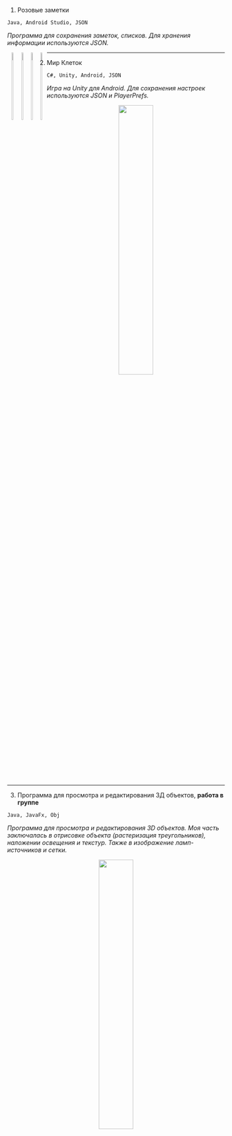1. Розовые заметки

```Java, Android Studio, JSON```

*Программа для сохранения заметок, списков. Для хранения информации используются JSON.*

<div align="center" style="float: left;">
    <img style="width: 20%;" src="https://github.com/123abc1920/123abc1920/blob/main/res/pinkNotes/1.png"/>
    <img style="width: 20%;" src="https://github.com/123abc1920/123abc1920/blob/main/res/pinkNotes/3.png"/>
    <img style="width: 20%;" src="https://github.com/123abc1920/123abc1920/blob/main/res/pinkNotes/4.png"/>
    <img style="width: 20%;" src="https://github.com/123abc1920/123abc1920/blob/main/res/pinkNotes/5.png"/>
</div>

***

2. Мир Клеток

```C#, Unity, Android, JSON```

*Игра на Unity для Android. Для сохранения настроек используются JSON и PlayerPrefs.*

<div align="center" style="align-items: center;">
    <img style="width: 40%;" src="https://github.com/123abc1920/123abc1920/blob/main/res/worldOfCells/trailer.gif"/>
</div>

***
3. Программа для просмотра и редактирования 3Д объектов, __работа в группе__

```Java, JavaFx, Obj```

*Программа для просмотра и редактирования 3D объектов. Моя часть заключалась в отрисовке объекта (растеризация треугольников), наложении освещения и текстур. Также в изображение ламп-источников и сетки.*

<div align="center" style="align-items: center;">
    <img style="width: 40%;" src="https://github.com/123abc1920/123abc1920/blob/main/res/3D/3video.gif"/>
</div>

<!--
**123abc1920/123abc1920** is a ✨ _special_ ✨ repository because its `README.md` (this file) appears on your GitHub profile.

Here are some ideas to get you started:

- 🔭 I’m currently working on ...
- 🌱 I’m currently learning ...
- 👯 I’m looking to collaborate on ...
- 🤔 I’m looking for help with ...
- 💬 Ask me about ...
- 📫 How to reach me: ...
- 😄 Pronouns: ...
- ⚡ Fun fact: ...
-->
